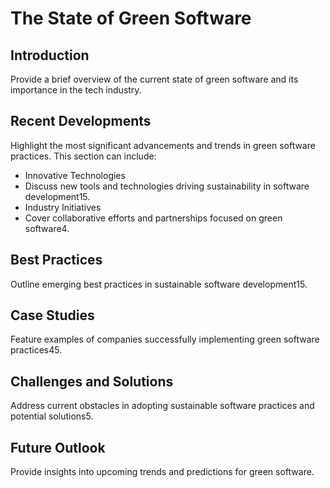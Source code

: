 # The State of Green Software

## Introduction
Provide a brief overview of the current state of green software and its importance in the tech industry.

## Recent Developments
Highlight the most significant advancements and trends in green software practices. This section can include:
- Innovative Technologies
- Discuss new tools and technologies driving sustainability in software development15.
- Industry Initiatives
- Cover collaborative efforts and partnerships focused on green software4.

## Best Practices
Outline emerging best practices in sustainable software development15.

## Case Studies

Feature examples of companies successfully implementing green software practices45.

## Challenges and Solutions
Address current obstacles in adopting sustainable software practices and potential solutions5.

## Future Outlook
Provide insights into upcoming trends and predictions for green software.
